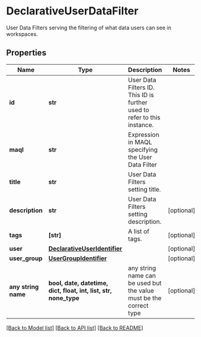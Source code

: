 # DeclarativeUserDataFilter

User Data Filters serving the filtering of what data users can see in workspaces.

## Properties
Name | Type | Description | Notes
------------ | ------------- | ------------- | -------------
**id** | **str** | User Data Filters ID. This ID is further used to refer to this instance. | 
**maql** | **str** | Expression in MAQL specifying the User Data Filter | 
**title** | **str** | User Data Filters setting title. | 
**description** | **str** | User Data Filters setting description. | [optional] 
**tags** | **[str]** | A list of tags. | [optional] 
**user** | [**DeclarativeUserIdentifier**](DeclarativeUserIdentifier.md) |  | [optional] 
**user_group** | [**UserGroupIdentifier**](UserGroupIdentifier.md) |  | [optional] 
**any string name** | **bool, date, datetime, dict, float, int, list, str, none_type** | any string name can be used but the value must be the correct type | [optional]

[[Back to Model list]](../README.md#documentation-for-models) [[Back to API list]](../README.md#documentation-for-api-endpoints) [[Back to README]](../README.md)


